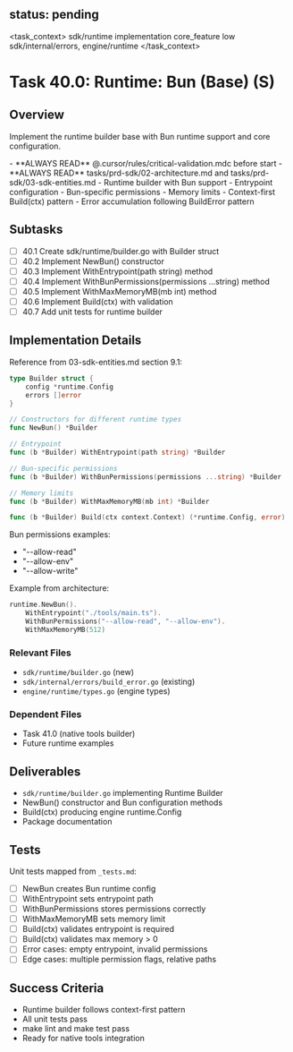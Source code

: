 ## status: pending

<task_context>
<domain>sdk/runtime</domain>
<type>implementation</type>
<scope>core_feature</scope>
<complexity>low</complexity>
<dependencies>sdk/internal/errors, engine/runtime</dependencies>
</task_context>

# Task 40.0: Runtime: Bun (Base) (S)

## Overview

Implement the runtime builder base with Bun runtime support and core configuration.

<critical>
- **ALWAYS READ** @.cursor/rules/critical-validation.mdc before start
- **ALWAYS READ** tasks/prd-sdk/02-architecture.md and tasks/prd-sdk/03-sdk-entities.md
</critical>

<requirements>
- Runtime builder with Bun support
- Entrypoint configuration
- Bun-specific permissions
- Memory limits
- Context-first Build(ctx) pattern
- Error accumulation following BuildError pattern
</requirements>

## Subtasks

- [ ] 40.1 Create sdk/runtime/builder.go with Builder struct
- [ ] 40.2 Implement NewBun() constructor
- [ ] 40.3 Implement WithEntrypoint(path string) method
- [ ] 40.4 Implement WithBunPermissions(permissions ...string) method
- [ ] 40.5 Implement WithMaxMemoryMB(mb int) method
- [ ] 40.6 Implement Build(ctx) with validation
- [ ] 40.7 Add unit tests for runtime builder

## Implementation Details

Reference from 03-sdk-entities.md section 9.1:

```go
type Builder struct {
    config *runtime.Config
    errors []error
}

// Constructors for different runtime types
func NewBun() *Builder

// Entrypoint
func (b *Builder) WithEntrypoint(path string) *Builder

// Bun-specific permissions
func (b *Builder) WithBunPermissions(permissions ...string) *Builder

// Memory limits
func (b *Builder) WithMaxMemoryMB(mb int) *Builder

func (b *Builder) Build(ctx context.Context) (*runtime.Config, error)
```

Bun permissions examples:
- "--allow-read"
- "--allow-env"
- "--allow-write"

Example from architecture:
```go
runtime.NewBun().
    WithEntrypoint("./tools/main.ts").
    WithBunPermissions("--allow-read", "--allow-env").
    WithMaxMemoryMB(512)
```

### Relevant Files

- `sdk/runtime/builder.go` (new)
- `sdk/internal/errors/build_error.go` (existing)
- `engine/runtime/types.go` (engine types)

### Dependent Files

- Task 41.0 (native tools builder)
- Future runtime examples

## Deliverables

- `sdk/runtime/builder.go` implementing Runtime Builder
- NewBun() constructor and Bun configuration methods
- Build(ctx) producing engine runtime.Config
- Package documentation

## Tests

Unit tests mapped from `_tests.md`:

- [ ] NewBun creates Bun runtime config
- [ ] WithEntrypoint sets entrypoint path
- [ ] WithBunPermissions stores permissions correctly
- [ ] WithMaxMemoryMB sets memory limit
- [ ] Build(ctx) validates entrypoint is required
- [ ] Build(ctx) validates max memory > 0
- [ ] Error cases: empty entrypoint, invalid permissions
- [ ] Edge cases: multiple permission flags, relative paths

## Success Criteria

- Runtime builder follows context-first pattern
- All unit tests pass
- make lint and make test pass
- Ready for native tools integration
